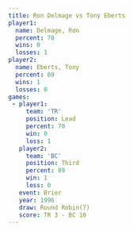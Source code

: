 ```yaml
---
title: Ron Delmage vs Tony Eberts
player1:            
  name: Delmage, Ron
  percent: 70       
  wins: 0           
  losses: 1         
player2:            
  name: Eberts, Tony
  percent: 89       
  wins: 1           
  losses: 0         
games:
 - player1:        
     team: 'TR'    
     position: Lead
     percent: 70   
     win: 0        
     loss: 1       
   player2:         
     team: 'BC'     
     position: Third
     percent: 89    
     win: 1         
     loss: 0        
   event: Brier        
   year: 1996          
   draw: Round Robin(7)
   score: TR 3 - BC 10 
---
```

